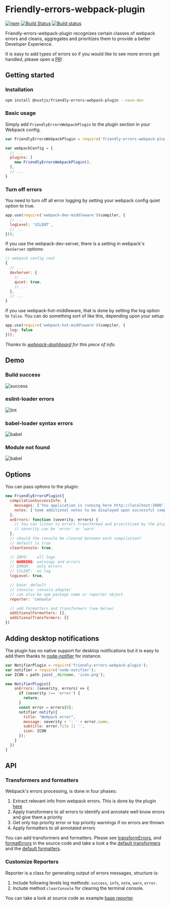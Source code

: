# Friendly-errors-webpack-plugin

[![npm](https://img.shields.io/npm/v/@nuxtjs/friendly-errors-webpack-plugin.svg)](https://www.npmjs.com/package/@nuxtjs/friendly-errors-webpack-plugin)
[![Build Status](https://travis-ci.org/nuxt/friendly-errors-webpack-plugin.svg?branch=master)](https://travis-ci.org/nuxt/friendly-errors-webpack-plugin)
[![Build status](https://ci.appveyor.com/api/projects/status/hqi9g8u2e17epr2d?svg=true)](https://ci.appveyor.com/project/nuxt/friendly-errors-webpack-plugin/branch/master)

Friendly-errors-webpack-plugin recognizes certain classes of webpack
errors and cleans, aggregates and prioritizes them to provide a better
Developer Experience.

It is easy to add types of errors so if you would like to see more
errors get handled, please open a [PR](https://help.github.com/articles/creating-a-pull-request/)!

## Getting started

### Installation

```bash
npm install @nuxtjs/friendly-errors-webpack-plugin --save-dev
```

### Basic usage

Simply add `FriendlyErrorsWebpackPlugin` to the plugin section in your Webpack config.

```javascript
var FriendlyErrorsWebpackPlugin = require('friendly-errors-webpack-plugin');

var webpackConfig = {
  // ...
  plugins: [
    new FriendlyErrorsWebpackPlugin(),
  ],
  // ...
}
```

### Turn off errors

You need to turn off all error logging by setting your webpack config quiet option to true.

```javascript
app.use(require('webpack-dev-middleware')(compiler, {
  // ...
  logLevel: 'SILENT',
  // ...
}));
```

If you use the webpack-dev-server, there is a setting in webpack's ```devServer``` options:

```javascript
// webpack config root
{
  // ...
  devServer: {
    // ...
    quiet: true,
    // ...
  },
  // ...
}
```

If you use webpack-hot-middleware, that is done by setting the log option to `false`. You can do something sort of like this, depending upon your setup:

```javascript
app.use(require('webpack-hot-middleware')(compiler, {
  log: false
}));
```

_Thanks to [webpack-dashboard](https://github.com/FormidableLabs/webpack-dashboard) for this piece of info._

## Demo

### Build success

![success](http://i.imgur.com/MkUEhYz.gif)

### eslint-loader errors

![lint](http://i.imgur.com/xYRkldr.gif)

### babel-loader syntax errors

![babel](http://i.imgur.com/W59z8WF.gif)

### Module not found

![babel](http://i.imgur.com/OivW4As.gif)

## Options

You can pass options to the plugin:

```js
new FriendlyErrorsPlugin({
  compilationSuccessInfo: {
    messages: ['You application is running here http://localhost:3000'],
    notes: ['Some additional notes to be displayed upon successful compilation']
  },
  onErrors: function (severity, errors) {
    // You can listen to errors transformed and prioritized by the plugin
    // severity can be 'error' or 'warn'
  },
  // should the console be cleared between each compilation?
  // default is true
  clearConsole: true,

  // INFO:    all logs
  // WARNING: warnings and errors
  // ERROR:   only errors
  // SILENT:  no log
  logLevel: true,

  // base: default
  // consola: consola adapter
  // can also be npm package name or reporter object
  reporter: 'consola'

  // add formatters and transformers (see below)
  additionalFormatters: [],
  additionalTransformers: []
})
```

## Adding desktop notifications

The plugin has no native support for desktop notifications but it is easy
to add them thanks to [node-notifier](https://www.npmjs.com/package/node-notifier) for instance.

```js
var NotifierPlugin = require('friendly-errors-webpack-plugin');
var notifier = require('node-notifier');
var ICON = path.join(__dirname, 'icon.png');

new NotifierPlugin({
    onErrors: (severity, errors) => {
      if (severity !== 'error') {
        return;
      }
      const error = errors[0];
      notifier.notify({
        title: "Webpack error",
        message: severity + ': ' + error.name,
        subtitle: error.file || '',
        icon: ICON
      });
    }
  })
]
```

## API

### Transformers and formatters

Webpack's errors processing, is done in four phases:

1. Extract relevant info from webpack errors. This is done by the plugin [here](https://github.com/nuxt/friendly-errors-webpack-plugin/blob/master/src/core/extractWebpackError.js)
2. Apply transformers to all errors to identify and annotate well know errors and give them a priority
3. Get only top priority error or top priority warnings if no errors are thrown
4. Apply formatters to all annotated errors

You can add transformers and formatters. Please see [transformErrors](https://github.com/nuxt/friendly-errors-webpack-plugin/blob/master/src/core/transformErrors.js),
and [formatErrors](https://github.com/nuxt/friendly-errors-webpack-plugin/blob/master/src/core/formatErrors.js)
in the source code and take a look a the [default transformers](https://github.com/nuxt/friendly-errors-webpack-plugin/tree/master/src/transformers)
and the [default formatters](https://github.com/nuxt/friendly-errors-webpack-plugin/tree/master/src/formatters).

### Customize Reporters

Reporter is a class for generating output of errors messages, structure is:

1. Include following levels log methods: `success`, `info`, `note`, `warn`, `error`.
1. Include method `clearConsole` for clearing the terminal console.

You can take a look at source code as example [base reporter](https://github.com/nuxt/friendly-errors-webpack-plugin/blob/master/src/reporters/base.js)

